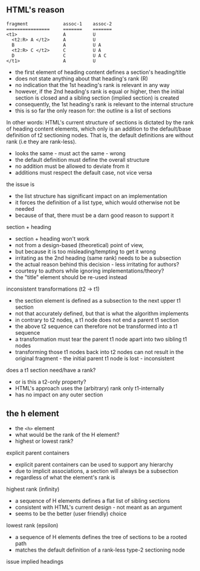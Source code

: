 
<!-- ======================================================================= -->
## HTML's reason

```
fragment             assoc-1    assoc-2
================     =======    =======
<t1>                 A          U
  <t2:R> A </t2>     A          U
  B                  A          U A
  <t2:R> C </t2>     C          U A
  D                  C          U A C
</t1>                A          U
```

* the first element of heading content defines a section's heading/title
* does not state anything about that heading's rank (R)
* no indication that the 1st heading's rank is relevant in any way
* however, if the 2nd heading's rank is equal or higher, then the initial
  section is closed and a sibling section (implied section) is created
* consequently, the 1st heading's rank is relevant to the internal structure
* this is so far the only reason for: the outline is a list of sections

In other words: HTML's current structure of sections is dictated by the rank
of heading content elements, which only is an addition to the default/base
definition of t2 sectioning nodes. That is, the default definitions are without
rank (i.e they are rank-less).

* looks the same - must act the same - wrong
* the default definition must define the overall structure
* no addition must be allowed to deviate from it
* additions must respect the default case, not vice versa

the issue is

* the list structure has significant impact on an implementation
* it forces the definition of a list type, which would otherwise not be needed
* because of that, there must be a darn good reason to support it

section + heading

* section + heading won't work
* not from a design-based (theoretical) point of view,
* but because it is too misleading/tempting to get it wrong
* irritating as the 2nd heading (same rank) needs to be a subsection
* the actual reason behind this decision - less irritating for authors?
* courtesy to authors while ignoring implementations/theory?
* the "title" element should be re-used instead

inconsistent transformations (t2 -> t1)

* the section element is defined as a subsection to the next upper t1 section
* not that accurately defined, but that is what the algorithm implements
* in contrary to t2 nodes, a t1 node does not end a parent t1 section
* the above t2 sequence can therefore not be transformed into a t1 sequence
* a transformation must tear the parent t1 node apart into two sibling t1 nodes
* transforming those t1 nodes back into t2 nodes can not result in the original
  fragment - the initial parent t1 node is lost - inconsistent

does a t1 section need/have a rank?

* or is this a t2-only property?
* HTML's approach uses the (arbitrary) rank only t1-internally
* has no impact on any outer section

<!-- ======================================================================= -->
## the h element

* the `<h>` element
* what would be the rank of the H element?
* highest or lowest rank?

explicit parent containers

* explicit parent containers can be used to support any hierarchy
* due to implicit associations, a section will always be a subsection
* regardless of what the element's rank is

highest rank (infinity)

* a sequence of H elements defines a flat list of sibling sections
* consistent with HTML's current design - not meant as an argument
* seems to be the better (user friendly) choice

lowest rank (epsilon)

* a sequence of H elements defines the tree of sections to be a rooted path
* matches the default definition of a rank-less type-2 sectioning node

<!-- ======================================================================= -->

issue implied headings
